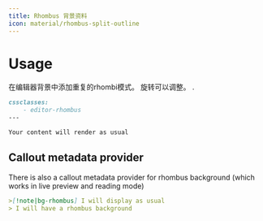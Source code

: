 ```yaml
---
title: Rhombus 背景资料
icon: material/rhombus-split-outline
---
```


# Usage

在编辑器背景中添加重复的rhombi模式。 旋转可以调整。
.

```md
cssclasses:
    - editor-rhombus
---

Your content will render as usual
```
## Callout metadata provider

There is also a callout metadata provider for rhombus background (which works in
live preview and reading mode)
```md
>[!note|bg-rhombus] I will display as usual
> I will have a rhombus background
```

